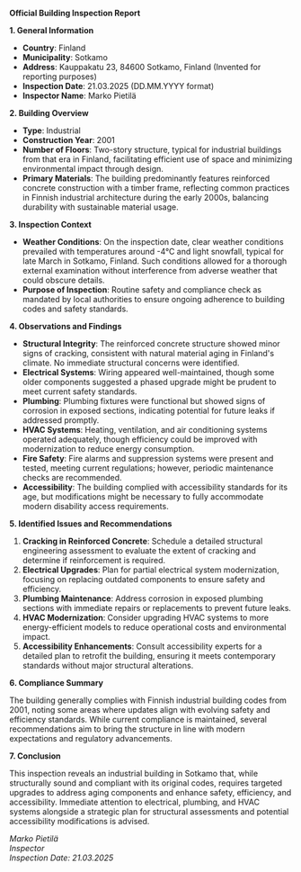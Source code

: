 **Official Building Inspection Report**

**1. General Information**

- **Country**: Finland
- **Municipality**: Sotkamo
- **Address**: Kauppakatu 23, 84600 Sotkamo, Finland (Invented for reporting purposes)
- **Inspection Date**: 21.03.2025 (DD.MM.YYYY format)
- **Inspector Name**: Marko Pietilä

**2. Building Overview**

- **Type**: Industrial
- **Construction Year**: 2001
- **Number of Floors**: Two-story structure, typical for industrial buildings from that era in Finland, facilitating efficient use of space and minimizing environmental impact through design.
- **Primary Materials**: The building predominantly features reinforced concrete construction with a timber frame, reflecting common practices in Finnish industrial architecture during the early 2000s, balancing durability with sustainable material usage.

**3. Inspection Context**

- **Weather Conditions**: On the inspection date, clear weather conditions prevailed with temperatures around -4°C and light snowfall, typical for late March in Sotkamo, Finland. Such conditions allowed for a thorough external examination without interference from adverse weather that could obscure details.
- **Purpose of Inspection**: Routine safety and compliance check as mandated by local authorities to ensure ongoing adherence to building codes and safety standards.

**4. Observations and Findings**

- **Structural Integrity**: The reinforced concrete structure showed minor signs of cracking, consistent with natural material aging in Finland's climate. No immediate structural concerns were identified.
- **Electrical Systems**: Wiring appeared well-maintained, though some older components suggested a phased upgrade might be prudent to meet current safety standards.
- **Plumbing**: Plumbing fixtures were functional but showed signs of corrosion in exposed sections, indicating potential for future leaks if addressed promptly.
- **HVAC Systems**: Heating, ventilation, and air conditioning systems operated adequately, though efficiency could be improved with modernization to reduce energy consumption.
- **Fire Safety**: Fire alarms and suppression systems were present and tested, meeting current regulations; however, periodic maintenance checks are recommended.
- **Accessibility**: The building complied with accessibility standards for its age, but modifications might be necessary to fully accommodate modern disability access requirements.

**5. Identified Issues and Recommendations**

1. **Cracking in Reinforced Concrete**: Schedule a detailed structural engineering assessment to evaluate the extent of cracking and determine if reinforcement is required.
2. **Electrical Upgrades**: Plan for partial electrical system modernization, focusing on replacing outdated components to ensure safety and efficiency.
3. **Plumbing Maintenance**: Address corrosion in exposed plumbing sections with immediate repairs or replacements to prevent future leaks.
4. **HVAC Modernization**: Consider upgrading HVAC systems to more energy-efficient models to reduce operational costs and environmental impact.
5. **Accessibility Enhancements**: Consult accessibility experts for a detailed plan to retrofit the building, ensuring it meets contemporary standards without major structural alterations.

**6. Compliance Summary**

The building generally complies with Finnish industrial building codes from 2001, noting some areas where updates align with evolving safety and efficiency standards. While current compliance is maintained, several recommendations aim to bring the structure in line with modern expectations and regulatory advancements.

**7. Conclusion**

This inspection reveals an industrial building in Sotkamo that, while structurally sound and compliant with its original codes, requires targeted upgrades to address aging components and enhance safety, efficiency, and accessibility. Immediate attention to electrical, plumbing, and HVAC systems alongside a strategic plan for structural assessments and potential accessibility modifications is advised.

_Marko Pietilä_  
_Inspector_  
_Inspection Date: 21.03.2025_